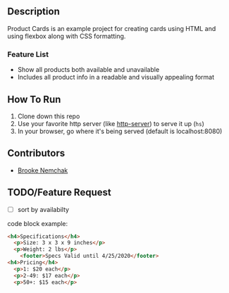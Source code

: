## Description
Product Cards is an example project for creating cards using HTML and using flexbox along with CSS formatting. 

### Feature List
* Show all products both available and unavailable 
* Includes all product info in a readable and visually appealing format

<!-- ## Screenshots
![Main View](./images/product-cards.png) -->

## How To Run
1. Clone down this repo
1. Use your favorite http server (like [http-server](https://www.npmjs.com/package/http-server)) to serve it up (`hs`)
1. In your browser, go where it's being served (default is localhost:8080)

## Contributors
* [Brooke Nemchak](https://github.com/bnemchak)

## TODO/Feature Request
- [ ] sort by availabilty

code block example:
```html
<h4>Specifications</h4>
  <p>Size: 3 x 3 x 9 inches</p>
  <p>Weight: 2 lbs</p>
    <footer>Specs Valid until 4/25/2020</footer>
<h4>Pricing</h4>
  <p>1: $20 each</p>
  <p>2-49: $17 each</p>
  <p>50+: $15 each</p>
```
